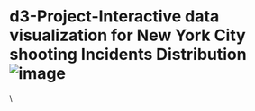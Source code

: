 # d3-Project-Interactive data visualization for New York City shooting Incidents Distribution	![image](https://user-images.githubusercontent.com/89531290/206922944-df15412c-5da3-4774-be7c-b0a1be0335e8.png)
\\
